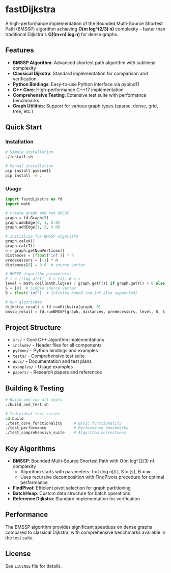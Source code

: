 # fastDijkstra

A high-performance implementation of the Bounded Multi-Source Shortest Path (BMSSP) algorithm achieving **O(m log^(2/3) n)** complexity - faster than traditional Dijkstra's **O((m+n) log n)** for dense graphs.

## Features

- **BMSSP Algorithm**: Advanced shortest path algorithm with sublinear complexity
- **Classical Dijkstra**: Standard implementation for comparison and verification
- **Python Bindings**: Easy-to-use Python interface via pybind11
- **C++ Core**: High-performance C++17 implementation
- **Comprehensive Testing**: Extensive test suite with performance benchmarks
- **Graph Utilities**: Support for various graph types (sparse, dense, grid, tree, etc.)

## Quick Start

### Installation
```bash
# Simple installation
./install.sh

# Manual installation  
pip install pybind11
pip install -e .
```

### Usage
```python
import fastdijkstra as fd
import math

# Create graph and run BMSSP
graph = fd.Graph(5)
graph.addEdge(0, 1, 2.0)
graph.addEdge(1, 2, 3.0)

# Initialize for BMSSP algorithm
graph.calcK()
graph.calcT()
n = graph.getNumVertices()
distances = [float('inf')] * n
predecessors = [-1] * n
distances[0] = 0.0  # source vertex

# BMSSP algorithm parameters:
# l = ⌈(log n)/t⌉, S = {s}, B = ∞
level = math.ceil(math.log(n) / graph.getT()) if graph.getT() > 0 else 1
S = [0]  # Single source vertex
B = float('inf')  # Infinite bound (np.inf also supported)

# Run algorithms
dijkstra_result = fd.runDijkstra(graph, 0)
bmssp_result = fd.runBMSSP(graph, distances, predecessors, level, B, S)
```

## Project Structure

- `src/` - Core C++ algorithm implementations
- `include/` - Header files for all components  
- `python/` - Python bindings and examples
- `tests/` - Comprehensive test suite
- `docs/` - Documentation and test plans
- `examples/` - Usage examples
- `papers/` - Research papers and references

## Building & Testing

```bash
# Build and run all tests
./build_and_test.sh

# Individual test suites
cd build
./test_core_functionality     # Basic functionality
./test_performance            # Performance benchmarks  
./test_comprehensive_suite    # Algorithm correctness
```

## Key Algorithms

- **BMSSP**: Bounded Multi-Source Shortest Path with O(m log^(2/3) n) complexity
  - Algorithm starts with parameters: l = ⌈(log n)/t⌉, S = {s}, B = ∞
  - Uses recursive decomposition with FindPivots procedure for optimal performance
- **FindPivot**: Efficient pivot selection for graph partitioning
- **BatchHeap**: Custom data structure for batch operations
- **Reference Dijkstra**: Standard implementation for verification

## Performance

The BMSSP algorithm provides significant speedups on dense graphs compared to classical Dijkstra, with comprehensive benchmarks available in the test suite.

## License

See `LICENSE` file for details.
